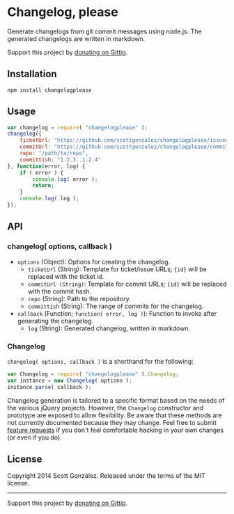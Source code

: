 # Changelog, please

Generate changelogs from git commit messages using node.js. The generated changelogs are written in markdown.

Support this project by [donating on Gittip](https://www.gittip.com/scottgonzalez/).

## Installation

```
npm install changelogplease
```

## Usage

```javascript
var changelog = require( "changelogplease" );
changelog({
	ticketUrl: "https://github.com/scottgonzalez/changelogplease/issues/{id}",
	commitUrl: "https://github.com/scottgonzalez/changelogplease/commit/{id}",
	repo: "/path/to/repo",
	committish: "1.2.3..1.2.4"
}, function(error, log) {
	if ( error ) {
		console.log( error );
		return;
	}
	console.log( log );
});
```

## API

### changelog( options, callback )

* `options` (Object): Options for creating the changelog.
  * `ticketUrl` (String): Template for ticket/issue URLs; `{id}` will be replaced with the ticket id.
  * `commitUrl (String)`: Template for commit URLs; `{id}` will be replaced with the commit hash.
  * `repo` (String): Path to the repository.
  * `committish` (String): The range of commits for the changelog.
* `callback` (Function; `function( error, log )`): Function to invoke after generating the changelog.
  * `log` (String): Generated changelog, written in markdown.

### Changelog

`changelog( options, callback )` is a shorthand for the following:

```js
var Changelog = require( "changelogplease" ).Changelog;
var instance = new Changelog( options );
instance.parse( callback );
```

Changelog generation is tailored to a specific format based on the needs of the various jQuery
projects. However, the `Changelog` constructor and prototype are exposed to allow flexibility.
Be aware that these methods are not currently documented because they may change. Feel free to
submit [feature requests](https://github.com/scottgonzalez/changelogplease/issues/new) if you don't
feel comfortable hacking in your own changes (or even if you do).


## License

Copyright 2014 Scott González. Released under the terms of the MIT license.

---

Support this project by [donating on Gittip](https://www.gittip.com/scottgonzalez/).

